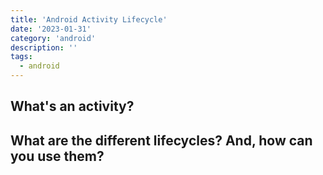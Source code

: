 ```yaml
---
title: 'Android Activity Lifecycle'
date: '2023-01-31'
category: 'android'
description: ''
tags:
  - android
---
```


## What's an activity?

## What are the different lifecycles? And, how can you use them?

